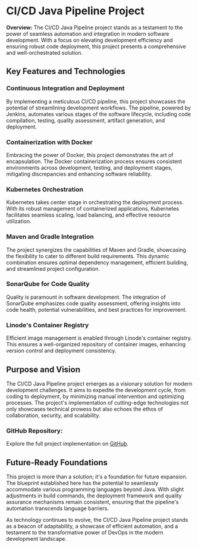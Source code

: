 # CI/CD Java Pipeline Project

**Overview:**
The CI/CD Java Pipeline project stands as a testament to the power of seamless automation and integration in modern software development. With a focus on elevating development efficiency and ensuring robust code deployment, this project presents a comprehensive and well-orchestrated solution.

## Key Features and Technologies

### Continuous Integration and Deployment
By implementing a meticulous CI/CD pipeline, this project showcases the potential of streamlining development workflows. The pipeline, powered by Jenkins, automates various stages of the software lifecycle, including code compilation, testing, quality assessment, artifact generation, and deployment.

### Containerization with Docker
Embracing the power of Docker, this project demonstrates the art of encapsulation. The Docker containerization process ensures consistent environments across development, testing, and deployment stages, mitigating discrepancies and enhancing software reliability.

### Kubernetes Orchestration
Kubernetes takes center stage in orchestrating the deployment process. With its robust management of containerized applications, Kubernetes facilitates seamless scaling, load balancing, and effective resource utilization.

### Maven and Gradle Integration
The project synergizes the capabilities of Maven and Gradle, showcasing the flexibility to cater to different build requirements. This dynamic combination ensures optimal dependency management, efficient building, and streamlined project configuration.

### SonarQube for Code Quality
Quality is paramount in software development. The integration of SonarQube emphasizes code quality assessment, offering insights into code health, potential vulnerabilities, and best practices for improvement.

### Linode's Container Registry
Efficient image management is enabled through Linode's container registry. This ensures a well-organized repository of container images, enhancing version control and deployment consistency.

## Purpose and Vision

The CI/CD Java Pipeline project emerges as a visionary solution for modern development challenges. It aims to expedite the development cycle, from coding to deployment, by minimizing manual intervention and optimizing processes. The project's implementation of cutting-edge technologies not only showcases technical prowess but also echoes the ethos of collaboration, security, and scalability.

### GitHub Repository:
Explore the full project implementation on [GitHub](https://github.com/Sakthe-Balan/codeflow-java-Pipeline-).

## Future-Ready Foundations

This project is more than a solution; it's a foundation for future expansion. The blueprint established here has the potential to seamlessly accommodate various programming languages beyond Java. With slight adjustments in build commands, the deployment framework and quality assurance mechanisms remain consistent, ensuring that the pipeline's automation transcends language barriers.

As technology continues to evolve, the CI/CD Java Pipeline project stands as a beacon of adaptability, a showcase of efficient automation, and a testament to the transformative power of DevOps in the modern development landscape.
